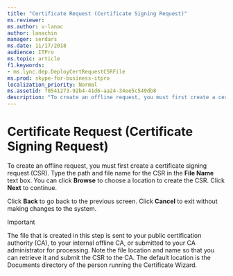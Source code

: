 ```yaml
---
title: "Certificate Request (Certificate Signing Request)"
ms.reviewer: 
ms.author: v-lanac
author: lanachin
manager: serdars
ms.date: 11/17/2018
audience: ITPro
ms.topic: article
f1.keywords:
- ms.lync.dep.DeployCertRequestCSRFile
ms.prod: skype-for-business-itpro
localization_priority: Normal
ms.assetid: f0541273-92b4-41d6-aa24-34ee5c549db8
description: "To create an offline request, you must first create a certificate signing request (CSR). Type the path and file name for the CSR in the File Name text box. You can click Browse to choose a location to create the CSR. Click Next to continue."
---
```


# Certificate Request (Certificate Signing Request)
 
To create an offline request, you must first create a certificate signing request (CSR). Type the path and file name for the CSR in the **File Name** text box. You can click **Browse** to choose a location to create the CSR. Click **Next** to continue.
  
Click **Back** to go back to the previous screen. Click **Cancel** to exit without making changes to the system.
  
> [!IMPORTANT]
> The file that is created in this step is sent to your public certification authority (CA), to your internal offline CA, or submitted to your CA administrator for processing. Note the file location and name so that you can retrieve it and submit the CSR to the CA. The default location is the Documents directory of the person running the Certificate Wizard. 
  

